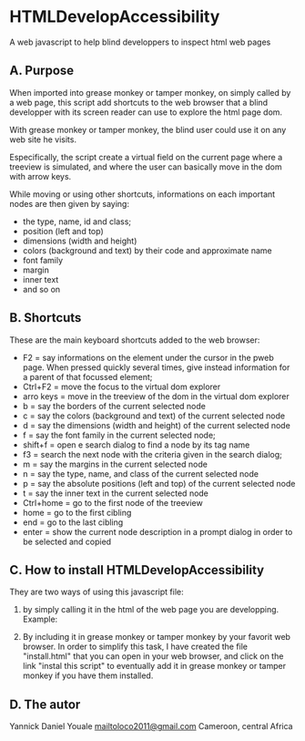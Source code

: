 # HTMLDevelopAccessibility
A web javascript to help blind developpers to inspect html web pages

## A. Purpose

When imported into grease monkey or tamper monkey, on simply called by a web page, this script add shortcuts to the web browser that a blind developper with its screen reader can use to explore the html page dom.

With grease monkey or tamper monkey, the blind user could use it on any web site he visits.

Especifically, the script create a virtual field on the current page where a treeview is simulated, and where the user can basically move in the dom with arrow keys.

While moving or using other shortcuts, informations on each important nodes are then given by saying:

* the type, name, id and class;
* position (left and top)
* dimensions (width and height)
* colors (background and text) by their code and approximate name
* font family
* margin
* inner text
* and so on

## B. Shortcuts

These are the main keyboard shortcuts added to the web browser:

* F2 = say informations on the element under the cursor in the pweb page. When pressed quickly several times, give instead information for a parent of that focussed element;
* Ctrl+F2 = move the focus to the virtual dom explorer
* arro keys = move in the treeview of the dom in the virtual dom explorer
* b = say the borders of the current selected node
* c = say the colors (background and text) of the current selected node
* d = say the dimensions (width and height) of the current selected node
* f = say the font family in the current selected node;
* shift+f = open e search dialog to find a node by its tag name
* f3 = search the next node with the criteria given in the search dialog;
* m = say the margins in the current selected node
* n = say the type, name, and class of the current selected node
* p = say the absolute positions (left and top) of the current selected node
* t = say the inner text in the current selected node
* Ctrl+home = go to the first node  of the treeview
* home = go to the first cibling
* end = go to the last cibling
* enter = show the current node description in a prompt dialog in order to be selected and copied

## C. How to install HTMLDevelopAccessibility

They are two ways of using this javascript file:

1. by simply calling it in the html of the web page you are developping.
Example:

<script type="text/javascript" src="HTMLDevelopAccessibility.user.js"></script>

2. By including it in grease monkey or tamper monkey by your favorit web browser.
In order to simplify this task, I have created the file "install.html" that you can open in your web browser, and click on the link "instal this script" to eventually add it in grease monkey or tamper monkey if you have them installed.

## D. The autor

Yannick Daniel Youale
mailtoloco2011@gmail.com
Cameroon, central Africa
